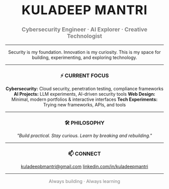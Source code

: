 <!-- HEADER -->
<h1 align="center" style="font-size:2.5rem; letter-spacing:1px;">KULADEEP MANTRI</h1>
<p align="center" style="font-size:1.1rem; color:gray;"><strong>Cybersecurity Engineer · AI Explorer · Creative Technologist</strong></p>

---

<!-- INTRO -->
<p align="center">
Security is my foundation.  
Innovation is my curiosity.  
This is my space for building, experimenting, and exploring technology.
</p>

---

<!-- SECTIONS -->
<h3 align="center">⚡ CURRENT FOCUS</h3>

<p align="center">
<b>Cybersecurity:</b> Cloud security, penetration testing, compliance frameworks  
<b>AI Projects:</b> LLM experiments, AI-driven security tools  
<b>Web Design:</b> Minimal, modern portfolios & interactive interfaces  
<b>Tech Experiments:</b> Trying new frameworks, APIs, and tools
</p>

---

<h3 align="center">🛠 PHILOSOPHY</h3>

<p align="center">
<em>"Build practical. Stay curious. Learn by breaking and rebuilding."</em>
</p>

---

<!-- CONTACT -->
<h3 align="center">📫 CONNECT</h3>

<p align="center">
<a href="mailto:kuladeepbmantri@gmail.com">kuladeepbmantri@gmail.com</a>  
<a href="https://linkedin.com/in/kuladeepmantri">linkedin.com/in/kuladeepmantri</a>
</p>

---

<p align="center" style="color:gray; font-size:0.9rem;">
Always building · Always learning
</p>

